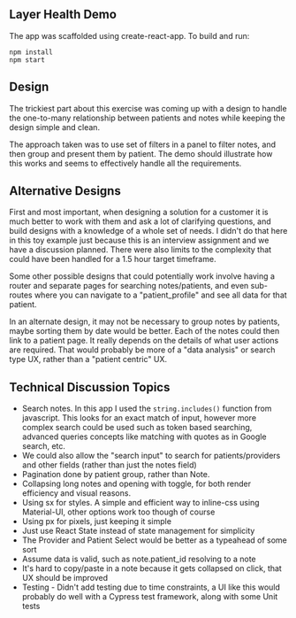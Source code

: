 ## Layer Health Demo

The app was scaffolded using create-react-app. To build and run:
```
npm install
npm start
```

## Design
The trickiest part about this exercise was coming up with a design to handle the
one-to-many relationship between patients and notes while keeping the design simple and clean.

The approach taken was to use set of filters in a panel to filter 
notes, and then group and present them by patient. The demo should illustrate how this
works and seems to effectively handle all the requirements.

## Alternative Designs
First and most important, when designing a solution for a customer it is much better
to work with them and ask a lot of clarifying questions, and build designs with 
a knowledge of a whole set of needs. I didn't do that here in this toy example just because this is an interview assignment and we have a discussion planned. There were also limits to the complexity that could have been handled for a 1.5 hour target timeframe.

Some other possible designs that could potentially work involve having a router and
separate pages for searching notes/patients, and even sub-routes where you can
navigate to a "patient_profile" and see all data for that patient. 

In an alternate design, it may not be necessary to group notes by patients, maybe sorting them by date would be better. Each of the notes could then link to a patient page. It really depends on the details of what user actions are required. That would probably be more of a "data analysis" or search type UX, rather than a "patient centric" UX. 

## Technical Discussion Topics
- Search notes. In this app I used the `string.includes()` function from javascript. This looks for an exact match of input, however more complex search could be used such as token based searching, advanced queries concepts like matching with quotes as in Google search, etc.
- We could also allow the "search input" to search for patients/providers and other fields (rather than just the notes field)
- Pagination done by patient group, rather than Note.
- Collapsing long notes and opening with toggle, for both render efficiency and visual reasons.
- Using sx for styles. A simple and efficient way to inline-css using Material-UI, other options work too though of course
- Using px for pixels, just keeping it simple
- Just use React State instead of state management for simplicity
- The Provider and Patient Select would be better as a typeahead of some sort
- Assume data is valid, such as note.patient_id resolving to a note
- It's hard to copy/paste in a note because it gets collapsed on click, that UX should be improved
- Testing - Didn't add testing due to time constraints, a UI like this would probably do well with a Cypress test framework, along with some Unit tests
